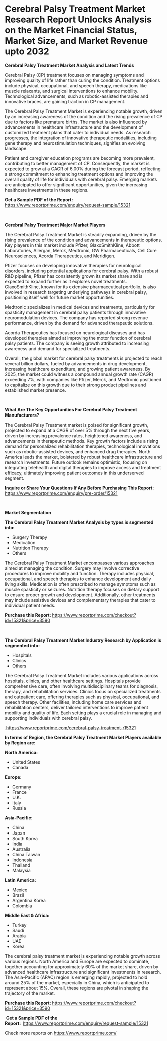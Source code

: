 <p><h1>Cerebral Palsy Treatment Market Research Report Unlocks Analysis on the Market Financial Status, Market Size, and Market Revenue upto 2032</h1></p><p><strong>Cerebral Palsy Treatment Market Analysis and Latest Trends</strong></p>
<p><p>Cerebral Palsy (CP) treatment focuses on managing symptoms and improving quality of life rather than curing the condition. Treatment options include physical, occupational, and speech therapy, medications like muscle relaxants, and surgical interventions to enhance mobility. Technological advancements, such as robotic-assisted therapies and innovative braces, are gaining traction in CP management. </p><p>The Cerebral Palsy Treatment Market is experiencing notable growth, driven by an increasing awareness of the condition and the rising prevalence of CP due to factors like premature births. The market is also influenced by advancements in healthcare infrastructure and the development of customized treatment plans that cater to individual needs. As research progresses, the integration of innovative therapeutic modalities, including gene therapy and neurostimulation techniques, signifies an evolving landscape.</p><p>Patient and caregiver education programs are becoming more prevalent, contributing to better management of CP. Consequently, the market is expected to grow at a CAGR of 6.00% during the forecast period, reflecting a strong commitment to enhancing treatment options and improving the overall quality of life for individuals with cerebral palsy. Emerging markets are anticipated to offer significant opportunities, given the increasing healthcare investments in these regions.</p></p>
<p><strong>Get a Sample PDF of the Report:&nbsp;</strong> <a href="https://www.reportprime.com/enquiry/request-sample/15321?utm_campaign=2800&utm_medium=2&utm_source=Github&utm_content=ia&utm_term=20032025&utm_id=cerebral-palsy-treatment">https://www.reportprime.com/enquiry/request-sample/15321</a></p>
<p>&nbsp;</p>
<p><strong>Cerebral Palsy Treatment Major Market Players</strong></p>
<p><p>The Cerebral Palsy Treatment Market is steadily expanding, driven by the rising prevalence of the condition and advancements in therapeutic options. Key players in this market include Pfizer, GlaxoSmithKline, Abbott Laboratories, Allergan, Merck, Medtronic, GW Pharmaceuticals, Cell Cure Neurosciences, Acorda Therapeutics, and Meridigen. </p><p>Pfizer focuses on developing innovative therapies for neurological disorders, including potential applications for cerebral palsy. With a robust R&D pipeline, Pfizer has consistently grown its market share and is expected to expand further as it explores novel treatments. GlaxoSmithKline, known for its extensive pharmaceutical portfolio, is also involved in research targeting underlying pathways in cerebral palsy, positioning itself well for future market opportunities.</p><p>Medtronic specializes in medical devices and treatments, particularly for spasticity management in cerebral palsy patients through innovative neuromodulation devices. The company has reported strong revenue performance, driven by the demand for advanced therapeutic solutions.</p><p>Acorda Therapeutics has focused on neurological diseases and has developed therapies aimed at improving the motor function of cerebral palsy patients. The company is seeing growth attributed to increasing awareness and demand for specialized treatments.</p><p>Overall, the global market for cerebral palsy treatments is projected to reach several billion dollars, fueled by advancements in drug development, increasing healthcare expenditure, and growing patient awareness. By 2025, the market could witness a compound annual growth rate (CAGR) exceeding 7%, with companies like Pfizer, Merck, and Medtronic positioned to capitalize on this growth due to their strong product pipelines and established market presence.</p></p>
<p>&nbsp;</p>
<p><strong>What Are The Key Opportunities For Cerebral Palsy Treatment Manufacturers?</strong></p>
<p><p>The Cerebral Palsy Treatment market is poised for significant growth, projected to expand at a CAGR of over 5% through the next five years, driven by increasing prevalence rates, heightened awareness, and advancements in therapeutic methods. Key growth factors include a rising demand for personalized rehabilitation therapies, technological innovations such as robotic-assisted devices, and enhanced drug therapies. North America leads the market, bolstered by robust healthcare infrastructure and research investments. Future outlook remains optimistic, focusing on integrating telehealth and digital therapies to improve access and treatment efficacy, ultimately improving patient outcomes in this underserved segment.</p></p>
<p><strong>Inquire or Share Your Questions If Any Before Purchasing This Report:</strong> <a href="https://www.reportprime.com/enquiry/pre-order/15321?utm_campaign=2800&utm_medium=2&utm_source=Github&utm_content=ia&utm_term=20032025&utm_id=cerebral-palsy-treatment">https://www.reportprime.com/enquiry/pre-order/15321</a></p>
<p>&nbsp;</p>
<p><strong>Market Segmentation</strong></p>
<p><strong>The Cerebral Palsy Treatment Market Analysis by types is segmented into:</strong></p>
<p><ul><li>Surgery Therapy</li><li>Medication</li><li>Nutrition Therapy</li><li>Others</li></ul></p>
<p><p>The Cerebral Palsy Treatment Market encompasses various approaches aimed at managing the condition. Surgery may involve corrective procedures to improve mobility and function. Therapy includes physical, occupational, and speech therapies to enhance development and daily living skills. Medication is often prescribed to manage symptoms such as muscle spasticity or seizures. Nutrition therapy focuses on dietary support to ensure proper growth and development. Additionally, other treatments may include assistive devices and complementary therapies that cater to individual patient needs.</p></p>
<p><strong>Purchase this Report:&nbsp;</strong><a href="https://www.reportprime.com/checkout?id=15321&price=3590&utm_campaign=2800&utm_medium=2&utm_source=Github&utm_content=ia&utm_term=20032025&utm_id=cerebral-palsy-treatment">https://www.reportprime.com/checkout?id=15321&price=3590</a></p>
<p>&nbsp;</p>
<p><strong>The Cerebral Palsy Treatment Market Industry Research by Application is segmented into:</strong></p>
<p><ul><li>Hospitals</li><li>Clinics</li><li>Others</li></ul></p>
<p><p>The Cerebral Palsy Treatment Market includes various applications across hospitals, clinics, and other healthcare settings. Hospitals provide comprehensive care, often involving multidisciplinary teams for diagnosis, therapy, and rehabilitation services. Clinics focus on specialized treatments and outpatient care, offering therapies such as physical, occupational, and speech therapy. Other facilities, including home care services and rehabilitation centers, deliver tailored interventions to improve patient mobility and quality of life. Each setting plays a crucial role in managing and supporting individuals with cerebral palsy.</p></p>
<p><a href="https://www.reportprime.com/cerebral-palsy-treatment-r15321?utm_campaign=2800&utm_medium=2&utm_source=Github&utm_content=ia&utm_term=20032025&utm_id=cerebral-palsy-treatment">&nbsp;https://www.reportprime.com/cerebral-palsy-treatment-r15321</a></p>
<p><strong>In terms of Region, the Cerebral Palsy Treatment Market Players available by Region are:</strong></p>
<p>
    <p> <strong> North America: </strong>
        <ul>
            <li>United States</li>
            <li>Canada</li>
        </ul>
        </p> 
    <p> <strong> Europe: </strong>
        <ul>
            <li>Germany</li>
            <li>France</li>
            <li>U.K.</li>
            <li>Italy</li>
            <li>Russia</li>
        </ul>
        </p> 
    <p> <strong> Asia-Pacific: </strong>
        <ul>
            <li>China</li>
            <li>Japan</li>
            <li>South Korea</li>
            <li>India</li>
            <li>Australia</li>
            <li>China Taiwan</li>
            <li>Indonesia</li>
            <li>Thailand</li>
            <li>Malaysia</li>
        </ul>
        </p> 
    <p> <strong> Latin America: </strong>
        <ul>
            <li>Mexico</li>
            <li>Brazil</li>
            <li>Argentina Korea</li>
            <li>Colombia</li>
        </ul>
        </p> 
    <p> <strong> Middle East & Africa: </strong>
        <ul>
            <li>Turkey</li>
            <li>Saudi</li>
            <li>Arabia</li>
            <li>UAE</li>
            <li>Korea</li>
        </ul>
    </p>
    </p>
<p><p>The cerebral palsy treatment market is experiencing notable growth across various regions. North America and Europe are expected to dominate, together accounting for approximately 60% of the market share, driven by advanced healthcare infrastructure and significant investments in research. The Asia-Pacific (APAC) region is emerging rapidly, projected to hold around 25% of the market, especially in China, which is anticipated to represent about 15%. Overall, these regions are pivotal in shaping the trajectory of the market.</p></p>
<p><strong>Purchase this Report: </strong><a href="https://www.reportprime.com/checkout?id=15321&price=3590&utm_campaign=2800&utm_medium=2&utm_source=Github&utm_content=ia&utm_term=20032025&utm_id=cerebral-palsy-treatment">https://www.reportprime.com/checkout?id=15321&price=3590</a></p>
<p>&nbsp;<strong>Get a Sample PDF of the Report:&nbsp;&nbsp;</strong><a href="https://www.reportprime.com/enquiry/request-sample/15321?utm_campaign=2800&utm_medium=2&utm_source=Github&utm_content=ia&utm_term=20032025&utm_id=cerebral-palsy-treatment">https://www.reportprime.com/enquiry/request-sample/15321</a></p>
<p><strong></strong></p>
<p>Check more reports on <a href="https://www.reportprime.com/?utm_campaign=2800&utm_medium=2&utm_source=Github&utm_content=ia&utm_term=20032025&utm_id=cerebral-palsy-treatment">https://www.reportprime.com/</a></p>